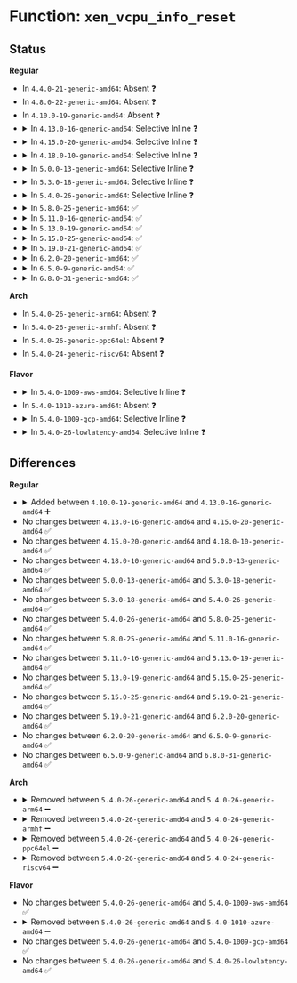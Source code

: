 # Function: <code>xen_vcpu_info_reset</code>

## Status
<b>Regular</b>
<ul>
<li>
In <code>4.4.0-21-generic-amd64</code>: Absent ❓
</li>
<li>
In <code>4.8.0-22-generic-amd64</code>: Absent ❓
</li>
<li>
In <code>4.10.0-19-generic-amd64</code>: Absent ❓
</li>
<li>
<details>
<summary>In <code>4.13.0-16-generic-amd64</code>: Selective Inline ❓</summary>

```c
void xen_vcpu_info_reset(int cpu)
```

```json
{
  "name": "xen_vcpu_info_reset",
  "collision_type": "Unique Global",
  "inline_type": "Selective",
  "funcs": [
    {
      "addr": 18446744071578950037,
      "name": "xen_vcpu_info_reset",
      "external": true,
      "loc": "arch/x86/xen/enlighten.c:174",
      "file": "arch/x86/xen/enlighten.c",
      "inline": "not declared, inlined",
      "caller_inline": [
        "arch/x86/xen/enlighten.c:xen_vcpu_setup",
        "arch/x86/xen/enlighten.c:xen_vcpu_restore"
      ],
      "caller_func": [
        "arch/x86/xen/enlighten_pv.c:xen_start_kernel",
        "arch/x86/xen/smp.c:xen_smp_cpus_done"
      ]
    }
  ],
  "symbols": [
    {
      "addr": 18446744071578949856,
      "name": "xen_vcpu_info_reset",
      "section": ".text",
      "bind": "STB_GLOBAL",
      "size": 77
    }
  ]
}
```
</details>
</li>
<li>
<details>
<summary>In <code>4.15.0-20-generic-amd64</code>: Selective Inline ❓</summary>

```c
void xen_vcpu_info_reset(int cpu)
```

```json
{
  "name": "xen_vcpu_info_reset",
  "collision_type": "Unique Global",
  "inline_type": "Selective",
  "funcs": [
    {
      "addr": 18446744071578952309,
      "name": "xen_vcpu_info_reset",
      "external": true,
      "loc": "arch/x86/xen/enlighten.c:178",
      "file": "arch/x86/xen/enlighten.c",
      "inline": "not declared, inlined",
      "caller_inline": [
        "arch/x86/xen/enlighten.c:xen_vcpu_setup",
        "arch/x86/xen/enlighten.c:xen_vcpu_restore"
      ],
      "caller_func": [
        "arch/x86/xen/enlighten_pv.c:xen_start_kernel",
        "arch/x86/xen/smp.c:xen_smp_cpus_done"
      ]
    }
  ],
  "symbols": [
    {
      "addr": 18446744071578952128,
      "name": "xen_vcpu_info_reset",
      "section": ".text",
      "bind": "STB_GLOBAL",
      "size": 77
    }
  ]
}
```
</details>
</li>
<li>
<details>
<summary>In <code>4.18.0-10-generic-amd64</code>: Selective Inline ❓</summary>

```c
void xen_vcpu_info_reset(int cpu)
```

```json
{
  "name": "xen_vcpu_info_reset",
  "collision_type": "Unique Global",
  "inline_type": "Selective",
  "funcs": [
    {
      "addr": 18446744071578954837,
      "name": "xen_vcpu_info_reset",
      "external": true,
      "loc": "arch/x86/xen/enlighten.c:186",
      "file": "arch/x86/xen/enlighten.c",
      "inline": "not declared, inlined",
      "caller_inline": [
        "arch/x86/xen/enlighten.c:xen_vcpu_setup",
        "arch/x86/xen/enlighten.c:xen_vcpu_restore"
      ],
      "caller_func": [
        "arch/x86/xen/enlighten_hvm.c:xen_hvm_guest_init",
        "arch/x86/xen/enlighten_hvm.c:xen_hvm_init_mem_mapping",
        "arch/x86/xen/enlighten_pv.c:xen_start_kernel",
        "arch/x86/xen/smp.c:xen_smp_cpus_done"
      ]
    }
  ],
  "symbols": [
    {
      "addr": 18446744071578954656,
      "name": "xen_vcpu_info_reset",
      "section": ".text",
      "bind": "STB_GLOBAL",
      "size": 77
    }
  ]
}
```
</details>
</li>
<li>
<details>
<summary>In <code>5.0.0-13-generic-amd64</code>: Selective Inline ❓</summary>

```c
void xen_vcpu_info_reset(int cpu)
```

```json
{
  "name": "xen_vcpu_info_reset",
  "collision_type": "Unique Global",
  "inline_type": "Selective",
  "funcs": [
    {
      "addr": 18446744071578956837,
      "name": "xen_vcpu_info_reset",
      "external": true,
      "loc": "arch/x86/xen/enlighten.c:188",
      "file": "arch/x86/xen/enlighten.c",
      "inline": "not declared, inlined",
      "caller_inline": [
        "arch/x86/xen/enlighten.c:xen_vcpu_setup",
        "arch/x86/xen/enlighten.c:xen_vcpu_restore"
      ],
      "caller_func": [
        "arch/x86/xen/enlighten_hvm.c:xen_hvm_guest_init",
        "arch/x86/xen/enlighten_hvm.c:xen_hvm_init_mem_mapping",
        "arch/x86/xen/enlighten_pv.c:xen_start_kernel",
        "arch/x86/xen/enlighten_pv.c:xen_pv_init_platform",
        "arch/x86/xen/smp.c:xen_smp_cpus_done"
      ]
    }
  ],
  "symbols": [
    {
      "addr": 18446744071578956656,
      "name": "xen_vcpu_info_reset",
      "section": ".text",
      "bind": "STB_GLOBAL",
      "size": 77
    }
  ]
}
```
</details>
</li>
<li>
<details>
<summary>In <code>5.3.0-18-generic-amd64</code>: Selective Inline ❓</summary>

```c
void xen_vcpu_info_reset(int cpu)
```

```json
{
  "name": "xen_vcpu_info_reset",
  "collision_type": "Unique Global",
  "inline_type": "Selective",
  "funcs": [
    {
      "addr": 18446744071578963781,
      "name": "xen_vcpu_info_reset",
      "external": true,
      "loc": "arch/x86/xen/enlighten.c:188",
      "file": "arch/x86/xen/enlighten.c",
      "inline": "not declared, inlined",
      "caller_inline": [
        "arch/x86/xen/enlighten.c:xen_vcpu_setup",
        "arch/x86/xen/enlighten.c:xen_vcpu_restore"
      ],
      "caller_func": [
        "arch/x86/xen/enlighten_hvm.c:xen_hvm_guest_init",
        "arch/x86/xen/enlighten_hvm.c:xen_hvm_init_mem_mapping",
        "arch/x86/xen/enlighten_pv.c:xen_start_kernel",
        "arch/x86/xen/enlighten_pv.c:xen_pv_init_platform",
        "arch/x86/xen/smp.c:xen_smp_cpus_done"
      ]
    }
  ],
  "symbols": [
    {
      "addr": 18446744071578963600,
      "name": "xen_vcpu_info_reset",
      "section": ".text",
      "bind": "STB_GLOBAL",
      "size": 77
    }
  ]
}
```
</details>
</li>
<li>
<details>
<summary>In <code>5.4.0-26-generic-amd64</code>: Selective Inline ❓</summary>

```c
void xen_vcpu_info_reset(int cpu)
```

```json
{
  "name": "xen_vcpu_info_reset",
  "collision_type": "Unique Global",
  "inline_type": "Selective",
  "funcs": [
    {
      "addr": 18446744071578966213,
      "name": "xen_vcpu_info_reset",
      "external": true,
      "loc": "arch/x86/xen/enlighten.c:188",
      "file": "arch/x86/xen/enlighten.c",
      "inline": "not declared, inlined",
      "caller_inline": [
        "arch/x86/xen/enlighten.c:xen_vcpu_setup",
        "arch/x86/xen/enlighten.c:xen_vcpu_restore"
      ],
      "caller_func": [
        "arch/x86/xen/enlighten_hvm.c:xen_hvm_guest_init",
        "arch/x86/xen/enlighten_hvm.c:xen_hvm_init_mem_mapping",
        "arch/x86/xen/enlighten_pv.c:xen_start_kernel",
        "arch/x86/xen/enlighten_pv.c:xen_pv_init_platform",
        "arch/x86/xen/smp.c:xen_smp_cpus_done"
      ]
    }
  ],
  "symbols": [
    {
      "addr": 18446744071578966032,
      "name": "xen_vcpu_info_reset",
      "section": ".text",
      "bind": "STB_GLOBAL",
      "size": 77
    }
  ]
}
```
</details>
</li>
<li>
<details>
<summary>In <code>5.8.0-25-generic-amd64</code>: ✅</summary>

```c
void xen_vcpu_info_reset(int cpu)
```

```json
{
  "name": "xen_vcpu_info_reset",
  "collision_type": "Unique Global",
  "inline_type": "No",
  "funcs": [
    {
      "addr": 18446744071578975360,
      "name": "xen_vcpu_info_reset",
      "external": true,
      "loc": "arch/x86/xen/enlighten.c:188",
      "file": "arch/x86/xen/enlighten.c",
      "inline": "seen, unknown",
      "caller_inline": [],
      "caller_func": [
        "arch/x86/xen/enlighten.c:xen_vcpu_setup",
        "arch/x86/xen/enlighten.c:xen_vcpu_restore",
        "arch/x86/xen/enlighten_hvm.c:xen_hvm_guest_init",
        "arch/x86/xen/enlighten_hvm.c:xen_hvm_init_mem_mapping",
        "arch/x86/xen/enlighten_pv.c:xen_start_kernel",
        "arch/x86/xen/enlighten_pv.c:xen_pv_init_platform",
        "arch/x86/xen/smp.c:xen_smp_cpus_done"
      ]
    }
  ],
  "symbols": [
    {
      "addr": 18446744071578975360,
      "name": "xen_vcpu_info_reset",
      "section": ".text",
      "bind": "STB_GLOBAL",
      "size": 77
    }
  ]
}
```
</details>
</li>
<li>
<details>
<summary>In <code>5.11.0-16-generic-amd64</code>: ✅</summary>

```c
void xen_vcpu_info_reset(int cpu)
```

```json
{
  "name": "xen_vcpu_info_reset",
  "collision_type": "Unique Global",
  "inline_type": "No",
  "funcs": [
    {
      "addr": 18446744071578978080,
      "name": "xen_vcpu_info_reset",
      "external": true,
      "loc": "arch/x86/xen/enlighten.c:188",
      "file": "arch/x86/xen/enlighten.c",
      "inline": "seen, unknown",
      "caller_inline": [],
      "caller_func": [
        "arch/x86/xen/enlighten.c:xen_vcpu_setup",
        "arch/x86/xen/enlighten.c:xen_vcpu_restore",
        "arch/x86/xen/enlighten_hvm.c:xen_hvm_guest_init",
        "arch/x86/xen/enlighten_hvm.c:xen_hvm_init_mem_mapping",
        "arch/x86/xen/enlighten_pv.c:xen_start_kernel",
        "arch/x86/xen/enlighten_pv.c:xen_pv_init_platform",
        "arch/x86/xen/smp.c:xen_smp_cpus_done"
      ]
    }
  ],
  "symbols": [
    {
      "addr": 18446744071578978080,
      "name": "xen_vcpu_info_reset",
      "section": ".text",
      "bind": "STB_GLOBAL",
      "size": 77
    }
  ]
}
```
</details>
</li>
<li>
<details>
<summary>In <code>5.13.0-19-generic-amd64</code>: ✅</summary>

```c
void xen_vcpu_info_reset(int cpu)
```

```json
{
  "name": "xen_vcpu_info_reset",
  "collision_type": "Unique Global",
  "inline_type": "No",
  "funcs": [
    {
      "addr": 18446744071578987200,
      "name": "xen_vcpu_info_reset",
      "external": true,
      "loc": "arch/x86/xen/enlighten.c:188",
      "file": "arch/x86/xen/enlighten.c",
      "inline": "seen, unknown",
      "caller_inline": [],
      "caller_func": [
        "arch/x86/xen/enlighten.c:xen_vcpu_setup",
        "arch/x86/xen/enlighten.c:xen_vcpu_restore",
        "arch/x86/xen/enlighten_hvm.c:xen_hvm_guest_init",
        "arch/x86/xen/enlighten_hvm.c:xen_hvm_init_mem_mapping",
        "arch/x86/xen/enlighten_pv.c:xen_start_kernel",
        "arch/x86/xen/enlighten_pv.c:xen_pv_init_platform",
        "arch/x86/xen/smp.c:xen_smp_cpus_done"
      ]
    }
  ],
  "symbols": [
    {
      "addr": 18446744071578987200,
      "name": "xen_vcpu_info_reset",
      "section": ".text",
      "bind": "STB_GLOBAL",
      "size": 77
    }
  ]
}
```
</details>
</li>
<li>
<details>
<summary>In <code>5.15.0-25-generic-amd64</code>: ✅</summary>

```c
void xen_vcpu_info_reset(int cpu)
```

```json
{
  "name": "xen_vcpu_info_reset",
  "collision_type": "Unique Global",
  "inline_type": "No",
  "funcs": [
    {
      "addr": 18446744071579003232,
      "name": "xen_vcpu_info_reset",
      "external": true,
      "loc": "arch/x86/xen/enlighten.c:192",
      "file": "arch/x86/xen/enlighten.c",
      "inline": "seen, unknown",
      "caller_inline": [],
      "caller_func": [
        "arch/x86/xen/enlighten.c:xen_vcpu_setup",
        "arch/x86/xen/enlighten.c:xen_vcpu_restore",
        "arch/x86/xen/enlighten_hvm.c:xen_hvm_guest_init",
        "arch/x86/xen/enlighten_hvm.c:xen_hvm_init_mem_mapping",
        "arch/x86/xen/enlighten_pv.c:xen_start_kernel",
        "arch/x86/xen/enlighten_pv.c:xen_pv_init_platform",
        "arch/x86/xen/smp.c:xen_smp_cpus_done"
      ]
    }
  ],
  "symbols": [
    {
      "addr": 18446744071579003232,
      "name": "xen_vcpu_info_reset",
      "section": ".text",
      "bind": "STB_GLOBAL",
      "size": 255
    }
  ]
}
```
</details>
</li>
<li>
<details>
<summary>In <code>5.19.0-21-generic-amd64</code>: ✅</summary>

```c
void xen_vcpu_info_reset(int cpu)
```

```json
{
  "name": "xen_vcpu_info_reset",
  "collision_type": "Unique Global",
  "inline_type": "No",
  "funcs": [
    {
      "addr": 18446744071579020064,
      "name": "xen_vcpu_info_reset",
      "external": true,
      "loc": "arch/x86/xen/enlighten.c:146",
      "file": "arch/x86/xen/enlighten.c",
      "inline": "seen, unknown",
      "caller_inline": [],
      "caller_func": [
        "arch/x86/xen/enlighten.c:xen_vcpu_restore",
        "arch/x86/xen/enlighten_hvm.c:xen_hvm_guest_init",
        "arch/x86/xen/enlighten_hvm.c:xen_hvm_init_mem_mapping",
        "arch/x86/xen/enlighten_pv.c:xen_start_kernel",
        "arch/x86/xen/enlighten_pv.c:xen_pv_init_platform"
      ]
    }
  ],
  "symbols": [
    {
      "addr": 18446744071579020064,
      "name": "xen_vcpu_info_reset",
      "section": ".text",
      "bind": "STB_GLOBAL",
      "size": 274
    }
  ]
}
```
</details>
</li>
<li>
<details>
<summary>In <code>6.2.0-20-generic-amd64</code>: ✅</summary>

```c
void xen_vcpu_info_reset(int cpu)
```

```json
{
  "name": "xen_vcpu_info_reset",
  "collision_type": "Unique Global",
  "inline_type": "No",
  "funcs": [
    {
      "addr": 18446744071579047760,
      "name": "xen_vcpu_info_reset",
      "external": true,
      "loc": "arch/x86/xen/enlighten.c:146",
      "file": "arch/x86/xen/enlighten.c",
      "inline": "seen, unknown",
      "caller_inline": [],
      "caller_func": [
        "arch/x86/xen/enlighten.c:xen_vcpu_restore",
        "arch/x86/xen/enlighten_hvm.c:xen_hvm_guest_init",
        "arch/x86/xen/enlighten_hvm.c:xen_hvm_init_mem_mapping",
        "arch/x86/xen/enlighten_pv.c:xen_start_kernel",
        "arch/x86/xen/enlighten_pv.c:xen_pv_init_platform"
      ]
    }
  ],
  "symbols": [
    {
      "addr": 18446744071579047760,
      "name": "xen_vcpu_info_reset",
      "section": ".text",
      "bind": "STB_GLOBAL",
      "size": 274
    }
  ]
}
```
</details>
</li>
<li>
<details>
<summary>In <code>6.5.0-9-generic-amd64</code>: ✅</summary>

```c
void xen_vcpu_info_reset(int cpu)
```

```json
{
  "name": "xen_vcpu_info_reset",
  "collision_type": "Unique Global",
  "inline_type": "No",
  "funcs": [
    {
      "addr": 18446744071579047760,
      "name": "xen_vcpu_info_reset",
      "external": true,
      "loc": "arch/x86/xen/enlighten.c:146",
      "file": "arch/x86/xen/enlighten.c",
      "inline": "seen, unknown",
      "caller_inline": [],
      "caller_func": [
        "arch/x86/xen/enlighten.c:xen_vcpu_restore",
        "arch/x86/xen/enlighten_hvm.c:xen_hvm_guest_init",
        "arch/x86/xen/enlighten_hvm.c:xen_hvm_init_mem_mapping",
        "arch/x86/xen/enlighten_pv.c:xen_start_kernel",
        "arch/x86/xen/enlighten_pv.c:xen_pv_init_platform"
      ]
    }
  ],
  "symbols": [
    {
      "addr": 18446744071579047760,
      "name": "xen_vcpu_info_reset",
      "section": ".text",
      "bind": "STB_GLOBAL",
      "size": 274
    }
  ]
}
```
</details>
</li>
<li>
<details>
<summary>In <code>6.8.0-31-generic-amd64</code>: ✅</summary>

```c
void xen_vcpu_info_reset(int cpu)
```

```json
{
  "name": "xen_vcpu_info_reset",
  "collision_type": "Unique Global",
  "inline_type": "No",
  "funcs": [
    {
      "addr": 18446744071579073088,
      "name": "xen_vcpu_info_reset",
      "external": true,
      "loc": "arch/x86/xen/enlighten.c:149",
      "file": "arch/x86/xen/enlighten.c",
      "inline": "seen, unknown",
      "caller_inline": [],
      "caller_func": [
        "arch/x86/xen/enlighten.c:xen_vcpu_restore",
        "arch/x86/xen/enlighten_hvm.c:xen_hvm_guest_init",
        "arch/x86/xen/enlighten_hvm.c:xen_hvm_init_mem_mapping",
        "arch/x86/xen/enlighten_pv.c:xen_start_kernel",
        "arch/x86/xen/enlighten_pv.c:xen_pv_init_platform"
      ]
    }
  ],
  "symbols": [
    {
      "addr": 18446744071579073088,
      "name": "xen_vcpu_info_reset",
      "section": ".text",
      "bind": "STB_GLOBAL",
      "size": 274
    }
  ]
}
```
</details>
</li>
</ul>
<b>Arch</b>
<ul>
<li>
In <code>5.4.0-26-generic-arm64</code>: Absent ❓
</li>
<li>
In <code>5.4.0-26-generic-armhf</code>: Absent ❓
</li>
<li>
In <code>5.4.0-26-generic-ppc64el</code>: Absent ❓
</li>
<li>
In <code>5.4.0-24-generic-riscv64</code>: Absent ❓
</li>
</ul>
<b>Flavor</b>
<ul>
<li>
<details>
<summary>In <code>5.4.0-1009-aws-amd64</code>: Selective Inline ❓</summary>

```c
void xen_vcpu_info_reset(int cpu)
```

```json
{
  "name": "xen_vcpu_info_reset",
  "collision_type": "Unique Global",
  "inline_type": "Selective",
  "funcs": [
    {
      "addr": 18446744071578966213,
      "name": "xen_vcpu_info_reset",
      "external": true,
      "loc": "arch/x86/xen/enlighten.c:188",
      "file": "arch/x86/xen/enlighten.c",
      "inline": "not declared, inlined",
      "caller_inline": [
        "arch/x86/xen/enlighten.c:xen_vcpu_setup",
        "arch/x86/xen/enlighten.c:xen_vcpu_restore"
      ],
      "caller_func": [
        "arch/x86/xen/enlighten_hvm.c:xen_hvm_guest_init",
        "arch/x86/xen/enlighten_hvm.c:xen_hvm_init_mem_mapping",
        "arch/x86/xen/enlighten_pv.c:xen_start_kernel",
        "arch/x86/xen/enlighten_pv.c:xen_pv_init_platform",
        "arch/x86/xen/smp.c:xen_smp_cpus_done"
      ]
    }
  ],
  "symbols": [
    {
      "addr": 18446744071578966032,
      "name": "xen_vcpu_info_reset",
      "section": ".text",
      "bind": "STB_GLOBAL",
      "size": 77
    }
  ]
}
```
</details>
</li>
<li>
In <code>5.4.0-1010-azure-amd64</code>: Absent ❓
</li>
<li>
<details>
<summary>In <code>5.4.0-1009-gcp-amd64</code>: Selective Inline ❓</summary>

```c
void xen_vcpu_info_reset(int cpu)
```

```json
{
  "name": "xen_vcpu_info_reset",
  "collision_type": "Unique Global",
  "inline_type": "Selective",
  "funcs": [
    {
      "addr": 18446744071578966149,
      "name": "xen_vcpu_info_reset",
      "external": true,
      "loc": "arch/x86/xen/enlighten.c:188",
      "file": "arch/x86/xen/enlighten.c",
      "inline": "not declared, inlined",
      "caller_inline": [
        "arch/x86/xen/enlighten.c:xen_vcpu_setup",
        "arch/x86/xen/enlighten.c:xen_vcpu_restore"
      ],
      "caller_func": [
        "arch/x86/xen/enlighten_hvm.c:xen_hvm_guest_init",
        "arch/x86/xen/enlighten_hvm.c:xen_hvm_init_mem_mapping",
        "arch/x86/xen/enlighten_pv.c:xen_start_kernel",
        "arch/x86/xen/enlighten_pv.c:xen_pv_init_platform",
        "arch/x86/xen/smp.c:xen_smp_cpus_done"
      ]
    }
  ],
  "symbols": [
    {
      "addr": 18446744071578965968,
      "name": "xen_vcpu_info_reset",
      "section": ".text",
      "bind": "STB_GLOBAL",
      "size": 77
    }
  ]
}
```
</details>
</li>
<li>
<details>
<summary>In <code>5.4.0-26-lowlatency-amd64</code>: Selective Inline ❓</summary>

```c
void xen_vcpu_info_reset(int cpu)
```

```json
{
  "name": "xen_vcpu_info_reset",
  "collision_type": "Unique Global",
  "inline_type": "Selective",
  "funcs": [
    {
      "addr": 18446744071578966741,
      "name": "xen_vcpu_info_reset",
      "external": true,
      "loc": "arch/x86/xen/enlighten.c:188",
      "file": "arch/x86/xen/enlighten.c",
      "inline": "not declared, inlined",
      "caller_inline": [
        "arch/x86/xen/enlighten.c:xen_vcpu_setup",
        "arch/x86/xen/enlighten.c:xen_vcpu_restore"
      ],
      "caller_func": [
        "arch/x86/xen/enlighten_hvm.c:xen_hvm_guest_init",
        "arch/x86/xen/enlighten_hvm.c:xen_hvm_init_mem_mapping",
        "arch/x86/xen/enlighten_pv.c:xen_start_kernel",
        "arch/x86/xen/enlighten_pv.c:xen_pv_init_platform",
        "arch/x86/xen/smp.c:xen_smp_cpus_done"
      ]
    }
  ],
  "symbols": [
    {
      "addr": 18446744071578966560,
      "name": "xen_vcpu_info_reset",
      "section": ".text",
      "bind": "STB_GLOBAL",
      "size": 77
    }
  ]
}
```
</details>
</li>
</ul>

## Differences
<b>Regular</b>
<ul>
<li>
<details>
<summary>Added between <code>4.10.0-19-generic-amd64</code> and <code>4.13.0-16-generic-amd64</code> ➕</summary>

```c
void xen_vcpu_info_reset(int cpu)
```
</details>
</li>
<li>
No changes between <code>4.13.0-16-generic-amd64</code> and <code>4.15.0-20-generic-amd64</code> ✅
</li>
<li>
No changes between <code>4.15.0-20-generic-amd64</code> and <code>4.18.0-10-generic-amd64</code> ✅
</li>
<li>
No changes between <code>4.18.0-10-generic-amd64</code> and <code>5.0.0-13-generic-amd64</code> ✅
</li>
<li>
No changes between <code>5.0.0-13-generic-amd64</code> and <code>5.3.0-18-generic-amd64</code> ✅
</li>
<li>
No changes between <code>5.3.0-18-generic-amd64</code> and <code>5.4.0-26-generic-amd64</code> ✅
</li>
<li>
No changes between <code>5.4.0-26-generic-amd64</code> and <code>5.8.0-25-generic-amd64</code> ✅
</li>
<li>
No changes between <code>5.8.0-25-generic-amd64</code> and <code>5.11.0-16-generic-amd64</code> ✅
</li>
<li>
No changes between <code>5.11.0-16-generic-amd64</code> and <code>5.13.0-19-generic-amd64</code> ✅
</li>
<li>
No changes between <code>5.13.0-19-generic-amd64</code> and <code>5.15.0-25-generic-amd64</code> ✅
</li>
<li>
No changes between <code>5.15.0-25-generic-amd64</code> and <code>5.19.0-21-generic-amd64</code> ✅
</li>
<li>
No changes between <code>5.19.0-21-generic-amd64</code> and <code>6.2.0-20-generic-amd64</code> ✅
</li>
<li>
No changes between <code>6.2.0-20-generic-amd64</code> and <code>6.5.0-9-generic-amd64</code> ✅
</li>
<li>
No changes between <code>6.5.0-9-generic-amd64</code> and <code>6.8.0-31-generic-amd64</code> ✅
</li>
</ul>
<b>Arch</b>
<ul>
<li>
<details>
<summary>Removed between <code>5.4.0-26-generic-amd64</code> and <code>5.4.0-26-generic-arm64</code> ➖</summary>

```c
void xen_vcpu_info_reset(int cpu)
```
</details>
</li>
<li>
<details>
<summary>Removed between <code>5.4.0-26-generic-amd64</code> and <code>5.4.0-26-generic-armhf</code> ➖</summary>

```c
void xen_vcpu_info_reset(int cpu)
```
</details>
</li>
<li>
<details>
<summary>Removed between <code>5.4.0-26-generic-amd64</code> and <code>5.4.0-26-generic-ppc64el</code> ➖</summary>

```c
void xen_vcpu_info_reset(int cpu)
```
</details>
</li>
<li>
<details>
<summary>Removed between <code>5.4.0-26-generic-amd64</code> and <code>5.4.0-24-generic-riscv64</code> ➖</summary>

```c
void xen_vcpu_info_reset(int cpu)
```
</details>
</li>
</ul>
<b>Flavor</b>
<ul>
<li>
No changes between <code>5.4.0-26-generic-amd64</code> and <code>5.4.0-1009-aws-amd64</code> ✅
</li>
<li>
<details>
<summary>Removed between <code>5.4.0-26-generic-amd64</code> and <code>5.4.0-1010-azure-amd64</code> ➖</summary>

```c
void xen_vcpu_info_reset(int cpu)
```
</details>
</li>
<li>
No changes between <code>5.4.0-26-generic-amd64</code> and <code>5.4.0-1009-gcp-amd64</code> ✅
</li>
<li>
No changes between <code>5.4.0-26-generic-amd64</code> and <code>5.4.0-26-lowlatency-amd64</code> ✅
</li>
</ul>
